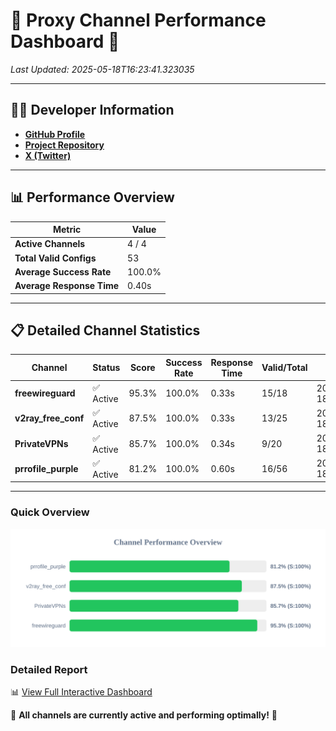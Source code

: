 # 🌟 Proxy Channel Performance Dashboard 🌟

_Last Updated: 2025-05-18T16:23:41.323035_

---

## 👩‍💻 Developer Information

- **[GitHub Profile](https://github.com/4n0nymou3)**  
- **[Project Repository](https://github.com/4n0nymou3/multi-proxy-config-fetcher)**  
- **[X (Twitter)](https://x.com/4n0nymou3)**  

---

## 📊 Performance Overview

| Metric                | Value       |
|-----------------------|-------------|
| **Active Channels**   | 4 / 4       |
| **Total Valid Configs** | 53          |
| **Average Success Rate** | 100.0%      |
| **Average Response Time** | 0.40s       |

---

## 📋 Detailed Channel Statistics

| Channel          | Status     | Score  | Success Rate | Response Time | Valid/Total | Last Success               |
|------------------|------------|--------|--------------|---------------|-------------|----------------------------|
| **freewireguard**  | ✅ Active  | 95.3%  | 100.0% | 0.33s         | 15/18       | 2025-05-18T16:23:41.321696 |
| **v2ray_free_conf**  | ✅ Active  | 87.5%  | 100.0% | 0.33s         | 13/25       | 2025-05-18T16:23:40.595179 |
| **PrivateVPNs**  | ✅ Active  | 85.7%  | 100.0% | 0.34s         | 9/20       | 2025-05-18T16:23:40.966251 |
| **prrofile_purple**  | ✅ Active  | 81.2%  | 100.0% | 0.60s         | 16/56       | 2025-05-18T16:23:40.229091 |

---

### Quick Overview
<div align="center">
  <a href="https://raw.githubusercontent.com/nullluser/NullRepo/refs/heads/main/assets/channel_stats_chart.svg">
    <img src="https://raw.githubusercontent.com/nullluser/NullRepo/refs/heads/main/assets/channel_stats_chart.svg" alt="Source Performance Statistics" width="800">
  </a>
</div>

### Detailed Report
📊 [View Full Interactive Dashboard](https://htmlpreview.github.io/?https://github.com/nullluser/NullRepo/blob/main/assets/performance_report.html)

🎉 **All channels are currently active and performing optimally!** 🎉
